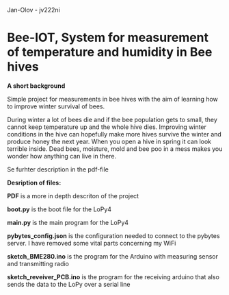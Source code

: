 Jan-Olov  -  jv222ni

# Bee-IOT, System for measurement of temperature and humidity in Bee hives
**A short background**

Simple project for measurements in bee hives with the aim of learning how to improve winter survival of bees.

During winter a lot of bees die and if the bee population gets to small, they cannot keep temperature up and the whole hive dies. Improving winter conditions in the hive can hopefully make more hives survive the winter and produce honey the next year. When you open a hive in spring it can look terrible inside. Dead bees, moisture, mold and bee poo in a mess makes you wonder how anything can live in there.

Se furhter description in the pdf-file

**Desription of files:**

**PDF** is a more in depth descriton of the project

**boot.py** is the boot file for the LoPy4

**main.py** is the main program for the LoPy4

**pybytes_config.json** is the configuration needed to connect to the pybytes server. I have removed some vital parts concerning my WiFi

**sketch_BME280.ino** is the program for the Arduino with measuring sensor and transmitting radio

**sketch_reveiver_PCB.ino** is the program for the receiving arduino that also sends the data to the LoPy over a serial line
